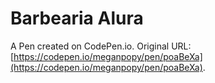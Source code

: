 # Barbearia Alura

A Pen created on CodePen.io. Original URL: [https://codepen.io/meganpopy/pen/poaBeXa](https://codepen.io/meganpopy/pen/poaBeXa).

